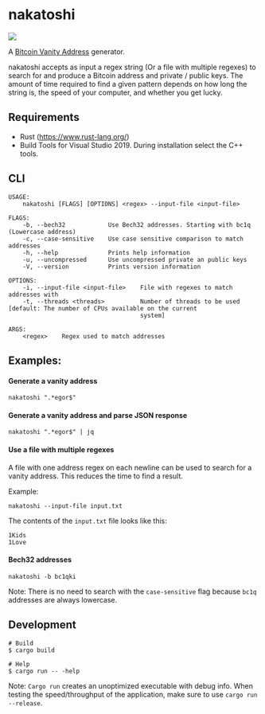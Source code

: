 # nakatoshi

[![](https://github.com/ndelvalle/nakatoshi/workflows/Rust/badge.svg)](https://github.com/ndelvalle/nakatoshi/actions?query=workflow%3ARust)

A [Bitcoin Vanity Address](https://github.com/bitcoinbook/bitcoinbook/blob/develop/ch04.asciidoc#vanity-addresses) generator.

nakatoshi accepts as input a regex string (Or a file with multiple regexes) to search for and produce
a Bitcoin address and private / public keys. The amount of time required to find a given pattern depends
on how long the string is, the speed of your computer, and whether you get lucky.

## Requirements 

* Rust (https://www.rust-lang.org/)
* Build Tools for Visual Studio 2019. During installation select the C++ tools.

## CLI

```
USAGE:
    nakatoshi [FLAGS] [OPTIONS] <regex> --input-file <input-file>

FLAGS:
    -b, --bech32            Use Bech32 addresses. Starting with bc1q (Lowercase address)
    -c, --case-sensitive    Use case sensitive comparison to match addresses
    -h, --help              Prints help information
    -u, --uncompressed      Use uncompressed private an public keys
    -V, --version           Prints version information

OPTIONS:
    -i, --input-file <input-file>    File with regexes to match addresses with
    -t, --threads <threads>          Number of threads to be used [default: The number of CPUs available on the current
                                     system]

ARGS:
    <regex>    Regex used to match addresses
```


## Examples:

#### Generate a vanity address

```shell
nakatoshi ".*egor$"
```

#### Generate a vanity address and parse JSON response

```shell
nakatoshi ".*egor$" | jq
```

#### Use a file with multiple regexes

A file with one address regex on each newline can be used to search for a vanity
address. This reduces the time to find a result.

Example:

```shell
nakatoshi --input-file input.txt
```

The contents of the `input.txt` file looks like this:
```
1Kids
1Love
```
#### Bech32 addresses

```shell
nakatoshi -b bc1qki
```

Note: There is no need to search with the `case-sensitive` flag because `bc1q` addresses are
always lowercase.

## Development

```shell
# Build
$ cargo build

# Help
$ cargo run -- -help
```

Note: `Cargo run` creates an unoptimized executable with debug info. When testing
the speed/throughput of the application, make sure to use `cargo run --release`.
